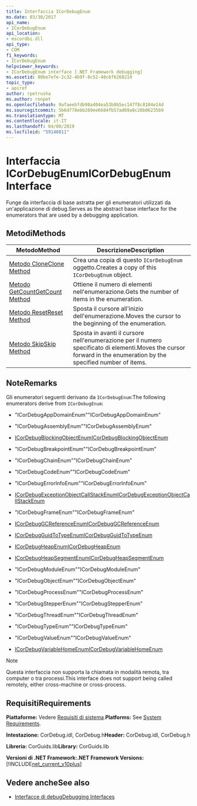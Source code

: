 ```yaml
---
title: Interfaccia ICorDebugEnum
ms.date: 03/30/2017
api_name:
- ICorDebugEnum
api_location:
- mscordbi.dll
api_type:
- COM
f1_keywords:
- ICorDebugEnum
helpviewer_keywords:
- ICorDebugEnum interface [.NET Framework debugging]
ms.assetid: 80be7efe-2c32-4b9f-8c52-40c6f6268219
topic_type:
- apiref
author: rpetrusha
ms.author: ronpet
ms.openlocfilehash: 9afaeebfdb98a404ea53b0b5ec147f8c8104e14d
ms.sourcegitcommit: 5b6d778ebb269ee6684fb57ad69a8c28b06235b9
ms.translationtype: MT
ms.contentlocale: it-IT
ms.lasthandoff: 04/08/2019
ms.locfileid: "59148811"
---
```

# <a name="icordebugenum-interface"></a><span data-ttu-id="c5de8-102">Interfaccia ICorDebugEnum</span><span class="sxs-lookup"><span data-stu-id="c5de8-102">ICorDebugEnum Interface</span></span>

<span data-ttu-id="c5de8-103">Funge da interfaccia di base astratta per gli enumeratori utilizzati da un'applicazione di debug.</span><span class="sxs-lookup"><span data-stu-id="c5de8-103">Serves as the abstract base interface for the enumerators that are used by a debugging application.</span></span>  
  
## <a name="methods"></a><span data-ttu-id="c5de8-104">Metodi</span><span class="sxs-lookup"><span data-stu-id="c5de8-104">Methods</span></span>  
  
|<span data-ttu-id="c5de8-105">Metodo</span><span class="sxs-lookup"><span data-stu-id="c5de8-105">Method</span></span>|<span data-ttu-id="c5de8-106">Descrizione</span><span class="sxs-lookup"><span data-stu-id="c5de8-106">Description</span></span>|  
|------------|-----------------|  
|[<span data-ttu-id="c5de8-107">Metodo Clone</span><span class="sxs-lookup"><span data-stu-id="c5de8-107">Clone Method</span></span>](../../../../docs/framework/unmanaged-api/debugging/icordebugenum-clone-method.md)|<span data-ttu-id="c5de8-108">Crea una copia di questo `ICorDebugEnum` oggetto.</span><span class="sxs-lookup"><span data-stu-id="c5de8-108">Creates a copy of this `ICorDebugEnum` object.</span></span>|  
|[<span data-ttu-id="c5de8-109">Metodo GetCount</span><span class="sxs-lookup"><span data-stu-id="c5de8-109">GetCount Method</span></span>](../../../../docs/framework/unmanaged-api/debugging/icordebugenum-getcount-method.md)|<span data-ttu-id="c5de8-110">Ottiene il numero di elementi nell'enumerazione.</span><span class="sxs-lookup"><span data-stu-id="c5de8-110">Gets the number of items in the enumeration.</span></span>|  
|[<span data-ttu-id="c5de8-111">Metodo Reset</span><span class="sxs-lookup"><span data-stu-id="c5de8-111">Reset Method</span></span>](../../../../docs/framework/unmanaged-api/debugging/icordebugenum-reset-method.md)|<span data-ttu-id="c5de8-112">Sposta il cursore all'inizio dell'enumerazione.</span><span class="sxs-lookup"><span data-stu-id="c5de8-112">Moves the cursor to the beginning of the enumeration.</span></span>|  
|[<span data-ttu-id="c5de8-113">Metodo Skip</span><span class="sxs-lookup"><span data-stu-id="c5de8-113">Skip Method</span></span>](../../../../docs/framework/unmanaged-api/debugging/icordebugenum-skip-method.md)|<span data-ttu-id="c5de8-114">Sposta in avanti il cursore nell'enumerazione per il numero specificato di elementi.</span><span class="sxs-lookup"><span data-stu-id="c5de8-114">Moves the cursor forward in the enumeration by the specified number of items.</span></span>|  
  
## <a name="remarks"></a><span data-ttu-id="c5de8-115">Note</span><span class="sxs-lookup"><span data-stu-id="c5de8-115">Remarks</span></span>  
 <span data-ttu-id="c5de8-116">Gli enumeratori seguenti derivano da `ICorDebugEnum`:</span><span class="sxs-lookup"><span data-stu-id="c5de8-116">The following enumerators derive from `ICorDebugEnum`:</span></span>  
  
-   <span data-ttu-id="c5de8-117">"ICorDebugAppDomainEnum"</span><span class="sxs-lookup"><span data-stu-id="c5de8-117">"ICorDebugAppDomainEnum"</span></span>  
  
-   <span data-ttu-id="c5de8-118">"ICorDebugAssemblyEnum"</span><span class="sxs-lookup"><span data-stu-id="c5de8-118">"ICorDebugAssemblyEnum"</span></span>  
  
-   [<span data-ttu-id="c5de8-119">ICorDebugBlockingObjectEnum</span><span class="sxs-lookup"><span data-stu-id="c5de8-119">ICorDebugBlockingObjectEnum</span></span>](../../../../docs/framework/unmanaged-api/debugging/icordebugblockingobjectenum-interface.md)  
  
-   <span data-ttu-id="c5de8-120">"ICorDebugBreakpointEnum"</span><span class="sxs-lookup"><span data-stu-id="c5de8-120">"ICorDebugBreakpointEnum"</span></span>  
  
-   <span data-ttu-id="c5de8-121">"ICorDebugChainEnum"</span><span class="sxs-lookup"><span data-stu-id="c5de8-121">"ICorDebugChainEnum"</span></span>  
  
-   <span data-ttu-id="c5de8-122">"ICorDebugCodeEnum"</span><span class="sxs-lookup"><span data-stu-id="c5de8-122">"ICorDebugCodeEnum"</span></span>  
  
-   <span data-ttu-id="c5de8-123">"ICorDebugErrorInfoEnum"</span><span class="sxs-lookup"><span data-stu-id="c5de8-123">"ICorDebugErrorInfoEnum"</span></span>  
  
-   [<span data-ttu-id="c5de8-124">ICorDebugExceptionObjectCallStackEnum</span><span class="sxs-lookup"><span data-stu-id="c5de8-124">ICorDebugExceptionObjectCallStackEnum</span></span>](../../../../docs/framework/unmanaged-api/debugging/icordebugexceptionobjectcallstackenum-interface.md)  
  
-   <span data-ttu-id="c5de8-125">"ICorDebugFrameEnum"</span><span class="sxs-lookup"><span data-stu-id="c5de8-125">"ICorDebugFrameEnum"</span></span>  
  
-   [<span data-ttu-id="c5de8-126">ICorDebugGCReferenceEnum</span><span class="sxs-lookup"><span data-stu-id="c5de8-126">ICorDebugGCReferenceEnum</span></span>](../../../../docs/framework/unmanaged-api/debugging/icordebuggcreferenceenum-interface.md)  
  
-   [<span data-ttu-id="c5de8-127">ICorDebugGuidToTypeEnum</span><span class="sxs-lookup"><span data-stu-id="c5de8-127">ICorDebugGuidToTypeEnum</span></span>](../../../../docs/framework/unmanaged-api/debugging/icordebugguidtotypeenum-interface.md)  
  
-   [<span data-ttu-id="c5de8-128">ICorDebugHeapEnum</span><span class="sxs-lookup"><span data-stu-id="c5de8-128">ICorDebugHeapEnum</span></span>](../../../../docs/framework/unmanaged-api/debugging/icordebugheapenum-interface.md)  
  
-   [<span data-ttu-id="c5de8-129">ICorDebugHeapSegmentEnum</span><span class="sxs-lookup"><span data-stu-id="c5de8-129">ICorDebugHeapSegmentEnum</span></span>](../../../../docs/framework/unmanaged-api/debugging/icordebugheapsegmentenum-interface.md)  
  
-   <span data-ttu-id="c5de8-130">"ICorDebugModuleEnum"</span><span class="sxs-lookup"><span data-stu-id="c5de8-130">"ICorDebugModuleEnum"</span></span>  
  
-   <span data-ttu-id="c5de8-131">"ICorDebugObjectEnum"</span><span class="sxs-lookup"><span data-stu-id="c5de8-131">"ICorDebugObjectEnum"</span></span>  
  
-   <span data-ttu-id="c5de8-132">"ICorDebugProcessEnum"</span><span class="sxs-lookup"><span data-stu-id="c5de8-132">"ICorDebugProcessEnum"</span></span>  
  
-   <span data-ttu-id="c5de8-133">"ICorDebugStepperEnum"</span><span class="sxs-lookup"><span data-stu-id="c5de8-133">"ICorDebugStepperEnum"</span></span>  
  
-   <span data-ttu-id="c5de8-134">"ICorDebugThreadEnum"</span><span class="sxs-lookup"><span data-stu-id="c5de8-134">"ICorDebugThreadEnum"</span></span>  
  
-   <span data-ttu-id="c5de8-135">"ICorDebugTypeEnum"</span><span class="sxs-lookup"><span data-stu-id="c5de8-135">"ICorDebugTypeEnum"</span></span>  
  
-   <span data-ttu-id="c5de8-136">"ICorDebugValueEnum"</span><span class="sxs-lookup"><span data-stu-id="c5de8-136">"ICorDebugValueEnum"</span></span>  
  
-   [<span data-ttu-id="c5de8-137">ICorDebugVariableHomeEnum</span><span class="sxs-lookup"><span data-stu-id="c5de8-137">ICorDebugVariableHomeEnum</span></span>](../../../../docs/framework/unmanaged-api/debugging/icordebugvariablehomeenum-interface.md)  
  
> [!NOTE]
>  <span data-ttu-id="c5de8-138">Questa interfaccia non supporta la chiamata in modalità remota, tra computer o tra processi.</span><span class="sxs-lookup"><span data-stu-id="c5de8-138">This interface does not support being called remotely, either cross-machine or cross-process.</span></span>  
  
## <a name="requirements"></a><span data-ttu-id="c5de8-139">Requisiti</span><span class="sxs-lookup"><span data-stu-id="c5de8-139">Requirements</span></span>  
 <span data-ttu-id="c5de8-140">**Piattaforme:** Vedere [Requisiti di sistema](../../../../docs/framework/get-started/system-requirements.md).</span><span class="sxs-lookup"><span data-stu-id="c5de8-140">**Platforms:** See [System Requirements](../../../../docs/framework/get-started/system-requirements.md).</span></span>  
  
 <span data-ttu-id="c5de8-141">**Intestazione:** CorDebug.idl, CorDebug.h</span><span class="sxs-lookup"><span data-stu-id="c5de8-141">**Header:** CorDebug.idl, CorDebug.h</span></span>  
  
 <span data-ttu-id="c5de8-142">**Libreria:** CorGuids.lib</span><span class="sxs-lookup"><span data-stu-id="c5de8-142">**Library:** CorGuids.lib</span></span>  
  
 **<span data-ttu-id="c5de8-143">Versioni di .NET Framework:</span><span class="sxs-lookup"><span data-stu-id="c5de8-143">.NET Framework Versions:</span></span>** [!INCLUDE[net_current_v10plus](../../../../includes/net-current-v10plus-md.md)]  
  
## <a name="see-also"></a><span data-ttu-id="c5de8-144">Vedere anche</span><span class="sxs-lookup"><span data-stu-id="c5de8-144">See also</span></span>

- [<span data-ttu-id="c5de8-145">Interfacce di debug</span><span class="sxs-lookup"><span data-stu-id="c5de8-145">Debugging Interfaces</span></span>](../../../../docs/framework/unmanaged-api/debugging/debugging-interfaces.md)
